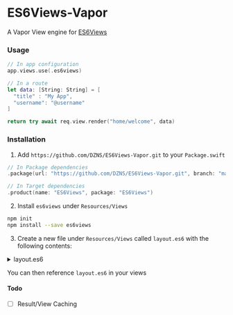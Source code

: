 # ES6Views-Vapor

A Vapor View engine for [ES6Views](https://github.com/DZNS/ES6Views)

### Usage 
```swift
// In app configuration
app.views.use(.es6views)

// In a route 
let data: [String: String] = [
  "title" : "My App",
  "username": "@username"
]

return try await req.view.render("home/welcome", data)
```

### Installation 
1. Add `https://github.com/DZNS/ES6Views-Vapor.git` to your `Package.swift`
```swift 
// In Package dependencies 
.package(url: "https://github.com/DZNS/ES6Views-Vapor.git", branch: "main")

// In Target dependencies 
.product(name: "ES6Views", package: "ES6Views")
```

2. Install `es6views` under `Resources/Views`
```sh
npm init 
npm install --save es6views 
``` 

3. Create a new file under `Resources/Views` called `layout.es6` with the following contents:
<details>
<summary>layout.es6</summary>
<pre><code>
class ModelView {

    constructor(data) {
        if(data) this.data = data;
    }

    set data(newData) {
        this._data = newData;
        this._markup = undefined;
    }

    get data() {
        return this._data;
    }

    get markup() {
        if(!this._markup) {
            this.parse();
        }

    return (this._markup || "").trim();
    }

    get minified() {
        return ModelView.minify(this.markup);
    }

    parse() {
        console.log("Subclasses should implement how views are drawn. Do not call super. It does nothing.");

        return undefined;
    }

    static minify(html) {
        return html.replace(/\r?\n?/gim, "").replace(/\s{2,10000}/gim,"");
    }
}

class Layout extends ModelView {

    constructor(locals) {
        super(locals||{});
    
        this._locals = locals;

        this.setup();
    }

    async setup() {
        if(!this._locals.renderPartial) {
            if (this.parse.constructor.name === 'AsyncFunction') {}
            else {
                this.parse();
            }
        }
    }

    parse() {
        throw new Error("You should write your common layout logic in a subclass of Layout. When you're done, simply call super with your rendered interstetials.");

      /*
       * In your View subclass
          var header = "...";
          var main = "...";
          var footer ="...";
          super.parse(
              header,
              main,
              footer
          )
       */

      /*
       * In your layout subclass
      
          var html = Array.prototype.slice.call(arguments).join("");
          this._markup = html;

      */
    }
}

module.exports = Layout
</pre></code>
</details>

You can then reference `layout.es6` in your views 

#### Todo

- [ ] Result/View Caching  
